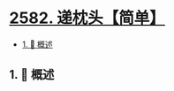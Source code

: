 # [2582. 递枕头【简单】](https://github.com/Tdahuyou/TNotes.leetcode/tree/main/notes/2582.%20%E9%80%92%E6%9E%95%E5%A4%B4%E3%80%90%E7%AE%80%E5%8D%95%E3%80%91)

<!-- region:toc -->

- [1. 📝 概述](#1--概述)

<!-- endregion:toc -->

## 1. 📝 概述
